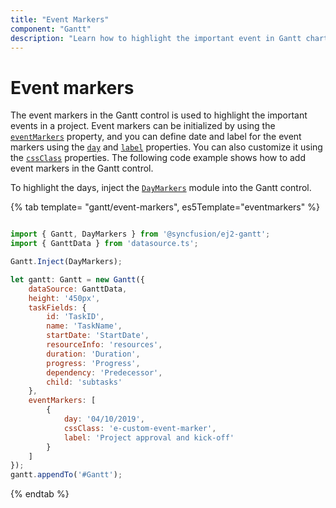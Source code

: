 ```yaml
---
title: "Event Markers"
component: "Gantt"
description: "Learn how to highlight the important event in Gantt chart part in the Essential JS 2 Gantt control."
---
```


# Event markers

The event markers in the Gantt control is used to highlight the important events in a project. Event markers can be initialized by using the [`eventMarkers`](../api/gantt/eventMarker/) property, and you can define date and label for the event markers using the [`day`](../api/gantt/eventMarker/#day) and [`label`](../api/gantt/eventMarker/#label) properties. You can also customize it using the [`cssClass`](../api/gantt/eventMarker/#cssclass) properties. The following code example shows how to add event markers in the Gantt control.

To highlight the days, inject the [`DayMarkers`](../api/gantt/#daymarkersmodule) module into the Gantt control.

{% tab template= "gantt/event-markers", es5Template="eventmarkers" %}

```javascript

import { Gantt, DayMarkers } from '@syncfusion/ej2-gantt';
import { GanttData } from 'datasource.ts';

Gantt.Inject(DayMarkers);

let gantt: Gantt = new Gantt({
    dataSource: GanttData,
    height: '450px',
    taskFields: {
        id: 'TaskID',
        name: 'TaskName',
        startDate: 'StartDate',
        resourceInfo: 'resources',
        duration: 'Duration',
        progress: 'Progress',
        dependency: 'Predecessor',
        child: 'subtasks'
    },
    eventMarkers: [
        {
            day: '04/10/2019',
            cssClass: 'e-custom-event-marker',
            label: 'Project approval and kick-off'
        }
    ]
});
gantt.appendTo('#Gantt');

```

{% endtab %}